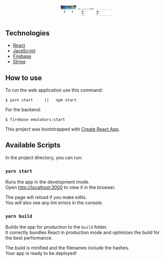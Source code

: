 <h1 align="center">
    <img alt="CheckOut" title="CheckOut" src="/public/home.PNG" style="width:3rem; margin-bottom:15px"/>
    <img alt="CheckOut" title="CheckOut" src="/public/basketCheckout.PNG" style="width:3rem; margin-bottom:5px"/>
    <img alt="Order" title="Order" src="/public/YourOrder.PNG" style="width:3rem; margin-bottom:5px"/>
</h1>

## Technologies

- [React](https://github.com/facebook/create-react-app)
- [JavaScript](https://www.javascript.com)
- [Firebase](https://firebase.google.com/)
- [Stripe](https://stripe.com/br)

## How to use
To run the web application use this command:
```
$ yarn start     ||   npm start 
```

For the backend:

```
$ firebase emulators:start 
```


This project was bootstrapped with [Create React App](https://github.com/facebook/create-react-app).

## Available Scripts

In the project directory, you can run:

### `yarn start`

Runs the app in the development mode.<br />
Open [http://localhost:3000](http://localhost:3000) to view it in the browser.

The page will reload if you make edits.<br />
You will also see any lint errors in the console.



### `yarn build`

Builds the app for production to the `build` folder.<br />
It correctly bundles React in production mode and optimizes the build for the best performance.

The build is minified and the filenames include the hashes.<br />
Your app is ready to be deployed!


